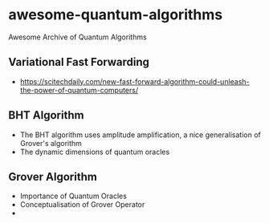 # awesome-quantum-algorithms
Awesome Archive of Quantum Algorithms

## Variational Fast Forwarding
- https://scitechdaily.com/new-fast-forward-algorithm-could-unleash-the-power-of-quantum-computers/

## BHT Algorithm
- The BHT algorithm uses amplitude amplification, a nice generalisation of Grover's algorithm
- The dynamic dimensions of quantum oracles

## Grover Algorithm
- Importance of Quantum Oracles
- Conceptualisation of Grover Operator
- 
